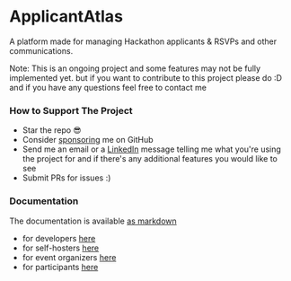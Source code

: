 # ApplicantAtlas
A platform made for managing Hackathon applicants &amp; RSVPs and other communications.

Note: This is an ongoing project and some features may not be fully implemented yet.
but if you want to contribute to this project please do :D and if you have any questions feel free to contact me

### How to Support The Project
* Star the repo 😎
* Consider [sponsoring](https://github.com/sponsors/davidteather) me on GitHub
* Send me an email or a [LinkedIn](https://www.linkedin.com/in/davidteather/) message telling me what you're using the project for and if there's any additional features you would like to see
* Submit PRs for issues :)

### Documentation

The documentation is available [as markdown](./website/docs/index.md) 
- for developers [here](./website/docs/developers/index.md)
- for self-hosters [here](./website/docs/self-hosters/index.md)
- for event organizers [here](./website/docs/event-organizers/index.md)
- for participants [here](./website/docs/participants/index.md)